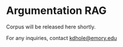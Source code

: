 # Argumentation RAG

Corpus will be released here shortly.

For any inquiries, contact kdhole@emory.edu
